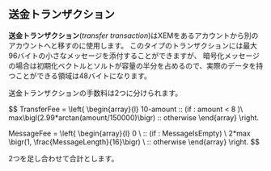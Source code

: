 ## 送金トランザクション

**送金トランザクション**(*transfer transaction*)はXEMをあるアカウントから別のアカウントへと移すのに使用します。
このタイプのトランザクションには最大96バイトの小さなメッセージを添付することができますが、
暗号化メッセージの場合は初期化ベクトルとソルトが容量の半分を占めるので、実際のデータを持つことができる領域は48バイトになります。

送金トランザクションの手数料は2つに分けられます。

$$
TransferFee = \left\{
    \begin{array}{l}
      10-amount \:\:  (if \: amount < 8 )\\
      max\bigl(2.99*arctan(amount/150000)\bigr) \:\: otherwise
    \end{array}
  \right.

$$
$$
MessageFee = \left\{
    \begin{array}{l}
      0 \ \:\: (if \: MessageIsEmpty) \\
      2*max \bigr(1, \frac{MessageLength}{16}\bigr)  \ \:\: otherwise
    \end{array}
  \right.
$$

2つを足し合わせて合計とします。


